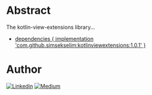 # Abstract

The kotlin-view-extensions library...


- [dependencies {
	        implementation 'com.github.simsekselim:kotlinviewextensions:1.0.1'
	}](https://jitpack.io/)

 
 # Author
 [![Linkedin](https://img.shields.io/badge/-linkedin-grey?logo=linkedin)](https://www.linkedin.com/in/simsekselim/) [![Medium](https://img.shields.io/badge/-medium-grey?logo=medium)](https://medium.com/@simsekselim)
